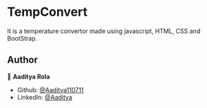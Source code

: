 # TempConvert

It is a temperature convertor made using javascript, HTML, CSS and BootStrap.

## Author

👤 **Aaditya Rola**

- Github: [@Aaditya110711](https://github.com/Aaditya110711/)
- LinkedIn: [@Aaditya](https://in.linkedin.com/in/aaditya-rola-a21929227)
